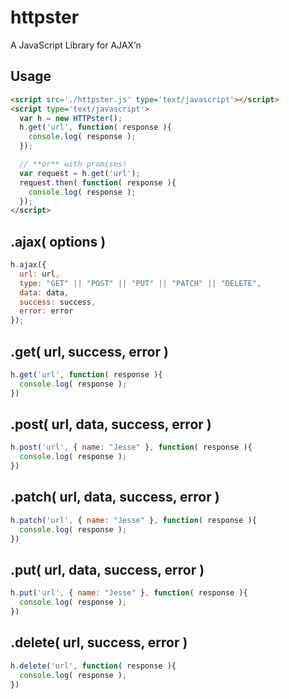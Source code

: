 # httpster

A JavaScript Library for AJAX’n

## Usage

```html
<script src='./httpster.js' type='text/javascript'></script>
<script type='text/javascript'>
  var h = new HTTPster();
  h.get('url', function( response ){
    console.log( response ); 
  });

  // **or** with promises!
  var request = h.get('url');
  request.then( function( response ){
    console.log( response ); 
  });
</script>
```



## .ajax( options )

```js
h.ajax({
  url: url,
  type: "GET" || "POST" || "PUT" || "PATCH" || "DELETE",
  data: data,
  success: success,
  error: error
});
```

## .get( url, success, error )

```js
h.get('url', function( response ){
  console.log( response );
})
```

## .post( url, data, success, error )

```js
h.post('url', { name: "Jesse" }, function( response ){
  console.log( response );
})
```

## .patch( url, data, success, error )

```js
h.patch('url', { name: "Jesse" }, function( response ){
  console.log( response );
})
```

## .put( url, data, success, error )

```js
h.put('url', { name: "Jesse" }, function( response ){
  console.log( response );
})
```

## .delete( url, success, error )

```js
h.delete('url', function( response ){
  console.log( response );
})
```